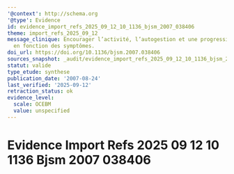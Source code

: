 ```yaml
---
'@context': http://schema.org
'@type': Evidence
id: evidence_import_refs_2025_09_12_10_1136_bjsm_2007_038406
theme: import_refs_2025_09_12
message_clinique: Encourager l’activité, l’autogestion et une progression graduée
  en fonction des symptômes.
doi_url: https://doi.org/10.1136/bjsm.2007.038406
sources_snapshot: _audit/evidence_import_refs_2025_09_12_10_1136_bjsm_2007_038406.json
statut: valide
type_etude: synthese
publication_date: '2007-08-24'
last_verified: '2025-09-12'
retraction_status: ok
evidence_level:
  scale: OCEBM
  value: unspecified
---
```

# Evidence Import Refs 2025 09 12 10 1136 Bjsm 2007 038406

